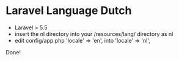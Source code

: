 # Laravel Language Dutch

- Laravel > 5.5
- insert the nl directory into your /resources/lang/ directory as nl
- edit config/app.php 'locale' => 'en', into 'locale' => 'nl',

Done!
